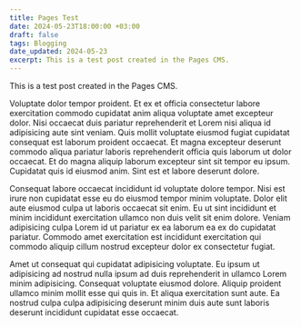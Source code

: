 ```yaml
---
title: Pages Test
date: 2024-05-23T18:00:00 +03:00
draft: false
tags: Blogging
date_updated: 2024-05-23
excerpt: This is a test post created in the Pages CMS.
---
```

This is a test post created in the Pages CMS.

Voluptate dolor tempor proident. Et ex et officia consectetur labore exercitation commodo cupidatat anim aliqua voluptate amet excepteur dolor. Nisi occaecat duis pariatur reprehenderit et Lorem nisi aliqua id adipisicing aute sint veniam. Quis mollit voluptate eiusmod fugiat cupidatat consequat est laborum proident occaecat. Et magna excepteur deserunt commodo aliqua pariatur laboris reprehenderit officia quis laborum ut dolor occaecat. Et do magna aliquip laborum excepteur sint sit tempor eu ipsum. Cupidatat quis id eiusmod anim. Sint est et labore deserunt dolore.

Consequat labore occaecat incididunt id voluptate dolore tempor. Nisi est irure non cupidatat esse eu do eiusmod tempor minim voluptate. Dolor elit aute eiusmod culpa ut laboris occaecat sit enim. Eu ut sint incididunt et minim incididunt exercitation ullamco non duis velit sit enim dolore. Veniam adipisicing culpa Lorem id ut pariatur ex ea laborum ea ex do cupidatat pariatur. Commodo amet exercitation est incididunt exercitation qui commodo aliquip cillum nostrud excepteur dolor ex consectetur fugiat.

Amet ut consequat qui cupidatat adipisicing voluptate. Eu ipsum ut adipisicing ad nostrud nulla ipsum ad duis reprehenderit in ullamco Lorem minim adipisicing. Consequat voluptate eiusmod dolore. Aliquip proident ullamco minim mollit esse qui quis in. Et aliqua exercitation sunt aute. Ea nostrud culpa culpa adipisicing deserunt minim duis aute sunt laboris deserunt incididunt cupidatat esse occaecat.